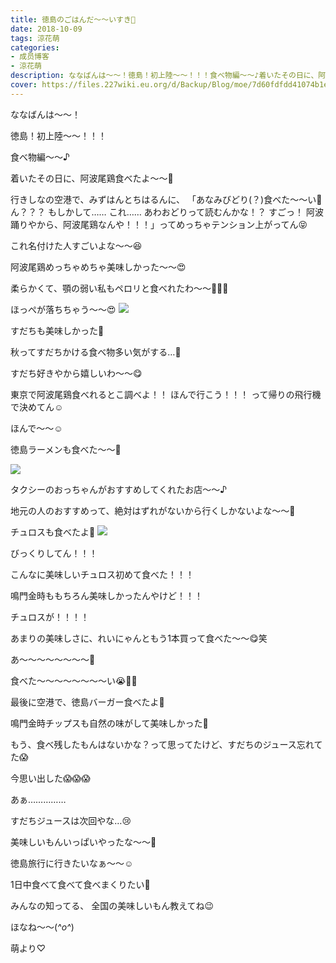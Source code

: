 ```yaml
---
title: 徳島のごはんだ〜〜いすき💓
date: 2018-10-09
tags: 涼花萌
categories: 
- 成员博客
- 涼花萌
description: ななばんは〜〜！徳島！初上陸〜〜！！！食べ物編〜〜♪着いたその日に、阿波尾鶏食べたよ〜〜💓行きしなの空港で、みずはんとちはるんに、「あなみびどり(...
cover: https://files.227wiki.eu.org/d/Backup/Blog/moe/7d60fdfdd41074b1e70aeb553d4f6.jpg 
---
```







ななばんは〜〜！




徳島！初上陸〜〜！！！


食べ物編〜〜♪






着いたその日に、阿波尾鶏食べたよ〜〜💓




行きしなの空港で、みずはんとちはるんに、
「あなみびどり(？)食べた〜〜い💓 ん？？？ もしかして…… これ…… あわおどりって読むんかな！？ すごっ！ 阿波踊りやから、阿波尾鶏なんや！！！」ってめっちゃテンション上がってん😝



これ名付けた人すごいよな〜〜😆







阿波尾鶏めっちゃめちゃ美味しかった〜〜😍




柔らかくて、顎の弱い私もペロリと食べれたわ〜〜💓💓💓





ほっぺが落ちちゃう〜〜😍
![](https://files.227wiki.eu.org/d/Backup/Blog/moe/7d60fdfdd41074b1e70aeb553d4f6.jpg)









すだちも美味しかった💓


秋ってすだちかける食べ物多い気がする…💓




すだち好きやから嬉しいわ〜〜😋






東京で阿波尾鶏食べれるとこ調べよ！！
ほんで行こう！！！
って帰りの飛行機で決めてん☺️









ほんで〜〜☺️


徳島ラーメンも食べた〜〜🍜



![](https://files.227wiki.eu.org/d/Backup/Blog/moe/7d60fdfdd41074b1e70aeb553d4f6-01.jpg)








タクシーのおっちゃんがおすすめしてくれたお店〜〜♪



地元の人のおすすめって、絶対はずれがないから行くしかないよな〜〜🙈








チュロスも食べたよ💓
![](https://files.227wiki.eu.org/d/Backup/Blog/moe/7d60fdfdd41074b1e70aeb553d4f6-02.jpg)








びっくりしてん！！！


こんなに美味しいチュロス初めて食べた！！！




鳴門金時ももちろん美味しかったんやけど！！！


チュロスが！！！！




あまりの美味しさに、れいにゃんともう1本買って食べた〜〜😋笑





あ〜〜〜〜〜〜〜〜💓


食べた〜〜〜〜〜〜〜〜い😭💓💓








最後に空港で、徳島バーガー食べたよ💓




鳴門金時チップスも自然の味がして美味しかった🍠




もう、食べ残したもんはないかな？って思ってたけど、すだちのジュース忘れてた😱



今思い出した😱😱😱





あぁ……………


すだちジュースは次回やな…😢









美味しいもんいっぱいやったな〜〜💓








徳島旅行に行きたいなぁ〜〜☺️




1日中食べて食べて食べまくりたい💓





みんなの知ってる、
全国の美味しいもん教えてね😉





ほなね〜〜(*^o^*)


萌より♡


